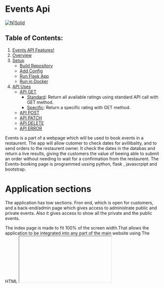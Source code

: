 # Events Api

[![N|Solid](http://iphonex.no/images/731214-events.png)]()

## Table of Contents:

1. [Events API Features!](#Features)
1. [Overview](#Overview)
2. [Setup ](#setup-and-run)
	* [Build Repository](#build-repository)
	* [Add Config](#add-config)
	* [Run Flask App](#run-flask-app)
	* [Run in Docker](#run-in-docker)
3. [API Uses](#api-uses)
    * [API GET](#api-get)
         * [Standard](#standard): Return all available ratings using standard API call with GET method.
         * [Specific](#specific): Return a specific rating with GET method.
    * [API POST](#api-post)
    * [API PATCH](#api-patch)
    * [API DELETE](#api-delete)
    * [API ERROR](#api-error)

Events is a part of a webpage which will be used to book events in a restaurent. The app will allow cutomer to check dates for avililbality, and to send  orders to the restaurent owner. It check the dates in the databas and return a live results, giving the customers the value of beeing able to submit an order without needing to wait for a confirmation from the restaurent. The Events-booking page is programmed ussing python, flask , javascrpipt and bootstrap.

# Application sections
The application has tow sections. Fron end, which is open for customers, and a back-end/admin page which gives access to administrate public and private events. Also it gives access to show all the private and the public events.


The index page is made to fit 100% of the screen width.That allows the application to be integrated into any part of the main website using The HTML <iframe> Tag.  following table shows direct links for each partand section of the events-service:


| Function | URL |
| ------ | ------ |
| index | [http://`<host>`/][showevents] |
| Admin page | [http://`<host>`/admin][editevents] |
| Show private events | [http://`<host>`/show-private-events][editevents] |
| Show Public events | [http://`<host>`/][editevents] |
| Edit/add public events | [http://`<host>`/edit-events][editevents] |
| Edit private events | [http://`<host>`/edit-private-events][editevents] |

## Front end

```sh
http://<host>/ 
http://127.0.0.1:4500/
```
The front end or the Index has the fowllowing functions/Features:
  - Check avaiable dates for private event-booking
  - Book a private event and get confirmation
  - A booking form if the checked date is avaiable
  - list of the upcomming public events
  
### How it works
##### Private event booking
The customer chooses a date then click on "Check avaiablity" . If the choosen date is busy, the customer will get a notification with red background, telling him that that date is busy. If the choosen date is not busy, an event-booking form will be shown with a green background. The user needs to fill in the requested fields then click on book to send the order. He will then get a confirmation message on the screen. 

##### Show upcomming events
By opening the index/front end page, it will show the upcomming public events. The events will be listet with blocks. The block contains the tittle, date and image of the event. If user clicks on the image, it will then show details and a facebook link of the public event. 

# Admin page
The admin page contais a top menu. This page should be shown only to the administrator of the website, because by accessing this page, the user will get the access to modify events and will get access to create new public events.

The URL for the admin page is http://<host>/ . In our case it is http://127.0.0.1:4500/admin .

The function avaiable for the admin are shown on the table. 
| Function | URL |
| ------ | ------ |
| Admin page | [http://`<host>`/admin][editevents] |
| Show private events | [http://`<host>`/show-private-events][editevents] |
| Show Public events | [http://`<host>`/][editevents] |
| Edit/add public events | [http://`<host>`/edit-events][editevents] |
| Edit private events | [http://`<host>`/edit-private-events][editevents] |


# Events API
### Events API Features!

  - Runs as a service
  - Uses athors service's API to get data and provide an API -JSON format output. 
  - Fast and reliable.


It can also:
  - Check avaiable dates for private event-booking
  - Add,Edit and deltet exsting bookings
  - Show results using an easy webinterface. 



The API can be run both locally and in a docker container, though locally requires MySQL installed. It also requires a couple of files which must be manually added for security reasons, like a python configuration file called config.py and an environmental file with secrets.

### Tech

The "Events-booking" service uses a number of open source projects to work properly:

* [Docker] - Docker is the leading container platform 
* [Ace Python] - Python is an interpreted, object-oriented, high-level programming language with dynamic semantics.
* [JavaScript] - an object-oriented computer programming language commonly used to create interactive effects within web browsers..
* [CSS Bootstrap] - great UI boilerplate for modern web apps
* [Flask] - is a web framework
* [SQL] - SQL (pronounced "ess-que-el") stands for Structured Query Language. SQL is used to communicate with a database. 
* [jQuery] - make it much easier to use JavaScript on your website.

And of course Github.

### Installation

The API can be run both locally and in a docker container, though locally requires MySQL installed. It also requires a couple of files which must be manually added for security reasons, like a python configuration file called config.py and an environmental file with secrets.

#### Build Repository:
First of all the repository must be cloned, this can be achived by moving into a workspace with command line and use the following command with git installed:

```sh
git clone https://github.com/DAT210/Events.git
```

When the repository is successfully cloned it's time to run Run in Docker:
To run the API server in Docker is fairly easy as long as one have Docker installed. Just use the following command there:

```sh
docker-compose up --build
```
This will build a Python and a MySQL image and run them in two different containers, and the database will be initialized on the first build.

### Front End
To use the front end, simply open the fo
##### Frond End (Admin):
The administrator of the website will get access to the following features:
* Show events
* Edit events
* Delte events
* Create events
There is a link listed for each features and can be accessed via the the following link :

```sh
http://localhost:4500/edit-events
```

### 
The following table shows direct link for each admin-feature:


| Function | URL |
| ------ | ------ |
| Show events | [http://`<host>`/show-events][showevents] |
| Edit events | [http://`<host>`/edit-events][editevents] |
| Create new evente | [http://`<host>`/updateEventInfo][createevent] |

Where `<host>`  is the host address of the API server. e.g. `localhost:4500` or `192.168.99.100:4500`.
## API
Want to use our API? Great!
##### API Uses:
The Events API can be reached by sending various request methods to the host of the API server. To access or send data through the Events API one could make calls in the format:
```sh
http://<host>/api/1.0/events/
```
Where `<host>`  is the host address of the API server. e.g. `localhost:4500` or `192.168.99.100:4500`.


#### List all events 
```sh
http://127.0.0.1:4500/api/1.0/events 
```
Will list all the registred events (public and private events) in json format:
````sh
[
  {
    "event_date": "Thu, 15 Nov 2018 00:00:00 GMT", 
    "event_description": "Lorem ipsum dolor sit amet, consectetur adipiscing elit.ci.", 
    "event_facebook_link": "https://www.facebook.com/events/239880163310493/", 
    "event_id": 1, 
    "event_image": "mexican.png", 
    "event_name": "Taco-Night", 
    "publicEvent": null
  },  {
    "event_date": "Thu, 15 Nov 2018 00:00:00 GMT", 
    "event_description": "Lorem ipsum dolor sit amet, consectetur adipiscing elit.ci.", 
    "event_facebook_link": "https://www.facebook.com/events/239880163310493/", 
    "event_id": 1, 
    "event_image": "mexican.png", 
    "event_name": "Taco-Night", 
    "publicEvent": null
  }
  ]
````
#### List a single event by event ID
To list a singe event byt it's ID, use the following request format:
```sh
http://127.0.0.1:4500/api/1.0/events/EventID(INT)
```
The following  URL will get the information about event with ID = 4
```sh
http://127.0.0.1:4500/api/1.0/events/4
```


#### List a single event by event DATE
To list a singe event by day, use the following request format:
```sh
http://127.0.0.1:4500/api/1.0/events/date/YYYYMMDD
```
The following  URL will get the information about event with on the 15/11/2018 
```sh
http://127.0.0.1:4500/api/1.0/events/date/20181115
```
The respons will show if there is an event on that spesific date or of the day is free.
For http://127.0.0.1:4500/api/1.0/events/date/20181115 , the results will be :
```sh
[
  {
    "event_date": "Thu, 15 Nov 2018 00:00:00 GMT", 
    "event_description": "Lorem ipsum dolor sit amet,vehicula rutrum. Nullam vitae sollicitudin orci.", 
    "event_facebook_link": "https://www.facebook.com/events/239880163310493/", 
    "event_id": 1, 
    "event_image": "mexican.png", 
    "event_name": "Taco-Night", 
    "publicEvent": null
  }
]
```

If we try for date with is not busy, we will recive the following response:
```sh
http://127.0.0.1:4500/api/1.0/events/date/20281115
```

```sh
[
  {
    "date_busy": "False", 
    "event_description": "This date is not busy"
  }
]
```

### API GET:
The GET method of the API request could return two different results depending on the format of the call, but will always return a HTTP status code of 200 on a successful request.
````sh
{
  'status': 'success',
  'data':{
    'events':[{
      'event_id': <id_of_the_object>(int),
      'user_id': <Customer_id_owner_of_the_event>(int),
      'event_description': <description>(str)
    }]
  }
}
````

If the request was successful the 'status' field of the json reply will be 'success', and the 'reviews' field will contain an array of smaller jsons which contains the ID of the event as a string, the user/customer which booked the event as a string, and a description of the object as a string.

Specific:
The specific format will only get the rating of a specified ID, and to do this the following call is made with a GET method:

	http://<host>/api/1.0/events/<ID>/

Where <ID> is the ID of the booking one wants the data of. This will return a json in the following format:
Standard:


    {
      'status': 'success',
      'data':{
        'events':[{
        'event_id': <id_of_the_object>(int),
        'event_name': <name_of_the_object>(str),
        'event_date': <date_of_the_object>(str),
        'user_id': <Customer_id_owner_of_the_event>(int),
        'event_description': <event_description>(str)
        }]
      }
    }
Like the standard the discription field will contain some text, elsewise it will be null. 




### API POST:
The POST method of the API request is used for adding a new Event, on a successful request the API will return a HTTP status code of 201. The request must contain a json in the following format:

    {
      'data': [
        'event_id': <id_of_the_object>(int),
        'event_name': <name_of_the_object>(str),
        'event_date': <date_of_the_object>(str),
        'user_id': <Customer_id_owner_of_the_event>(int),
        'event_description': <event_description>(str)
      ]
    }
Where the 'data' field contains a list of the data which is needed to create a new event:

| key | Discription | Type/format |
| ------ | ------ | ------ |
| event_id | ID of the event  | int
| event_name| Tittle of the event | Str
| event_date| Date of the event | date / `'YYYY-MM-DD'`
| user_id| ID of the customer | Str
| event_description| Description of the | Str

If one fail none will be added.
Returns the following json format on success:

    {
      'status': 'success',
      'data': null
    }



### API PATCH:
The PATCH method of the API request is used for updating the data of an event ID, on a successful request the API will return a HTTP status code of 200. The request must contain a json in the following format:


    {
      'data': [
        'event_id': <id_of_the_object>(int),
        'event_name': <name_of_the_object>(str),
        'event_date': <date_of_the_object>(str),
        'user_id': <Customer_id_owner_of_the_event>(int),
        'event_description': <event_description>(str)
      ]
    }

Where <id_of_the_object> is the ID of the event being updated, and <name_of_the_object> is the name being set. Be aware that the event_id and user_id must be an integer. The  <name_of_the_object> and <event_description>  and is just a string of maxiumum 50 characters. On a successful execution the following json format will be returned:

    {
      'status': 'success',
      'data': null
    }


### API DELETE:
The DELETE method of the API request is used for removing an object and it's data, on a successful deletion the API will return a HTTP status code of 200. It has the same call format as the specific GET call, but with a DELETE method:

    http://<host>/api/1.0/events/<ID>/
Where <ID> is the ID of the object being removed.
On a successful execution the following json format will be returned:

    {
      'status': 'success',
      'data': null
    }
    
#### API ERROR:
Whenever a failure or error occour an API Error will be raised, this can easily be detected by checking the 'status' field of the json response, if the field is 'error' instead of 'success' this will be the format of the json response:

    {
      'status': 'error',
      'data': {
        'error': {
          'code': <error_code>,
          'message': <error_message>,
          'type': <error_type>
        }
      }
    }
The <error_code> will be the same code as the HTTP status code, which will either be 400 if it's a 'Bad Request', 404 if it's 'Not Found', and a 409 if there's a 'Conflict'.



### Tests
Describe and show how to run the tests with code examples. Explain what these tests test and why.

    Give an example

### Database
Explaining what database (and version) has been used. Provide download links. Documents your database design and schemas, relations etc...


## Docker 
If you are getting some errors in Docker, here are som usefull commands that you may try:
##### Show all running containers
    docker container ls

##### Delete all containers
    docker rm $(docker ps -a -q)
##### Delete all images
    docker rmi $(docker images -q)
##### Run: 
    docker-compose up --build

By default, the Docker will expose port 8080, so change this within the Dockerfile if necessary. When ready, simply use the Dockerfile to build the image.





   [showevents]: <http://localhost:4500/show-events>
   [editevents]: <http://localhost:4500/edit-events>
   [createevent]: <https://github.com/joemccann/dillinger/tree/master/plugins/googledrive/README.md>

